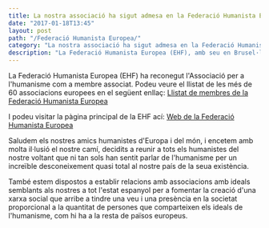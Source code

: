 ```yaml
---
title: La nostra associació ha sigut admesa en la Federació Humanista Europea
date: "2017-01-18T13:45"
layout: post
path: "/Federació Humanista Europea/"
category: "La nostra associació ha sigut admesa en la Federació Humanista Europea"
description: "La Federació Humanista Europea (EHF), amb seu en Brusel·les, ha admés "
---
```

La Federació Humanista Europea (EHF) ha reconegut l'Associació per a l'humanisme com a membre associat. Podeu veure el llistat de les més de 60 associacions europees en el següent enllaç: <a href="http://humanistfederation.eu/membres.php" target="_blank">Llistat de membres de la Federació Humanista Europea</a>

I podeu visitar la pàgina principal de la EHF ací: <a href="http://humanistfederation.eu/index.php" target="_blank">Web de la Federació Humanista Europea</a>

Saludem els nostres amics humanistes d'Europa i del món, i encetem amb molta il·lusió el nostre camí, decidits a reunir a tots els humanistes del nostre voltant que ni tan sols han sentit parlar de l'humanisme per un increïble desconeixement quasi total al nostre país de la seua existència.

També estem dispostos a establir relacions amb associacions amb ideals semblants als nostres a tot l'estat espanyol per a fomentar la creació d'una xarxa social que arribe a tindre una veu i una presència en la societat proporcional a la quantitat de persones que comparteixen els ideals de l'humanisme, com hi ha a la resta de països europeus.
